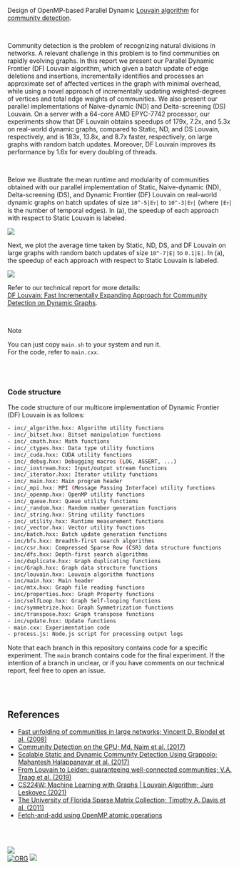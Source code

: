 Design of OpenMP-based Parallel Dynamic [Louvain algorithm] for [community detection].

<br>

Community detection is the problem of recognizing natural divisions in networks. A relevant challenge in this problem is to find communities on rapidly evolving graphs. In this report we present our Parallel Dynamic Frontier (DF) Louvain algorithm, which given a batch update of edge deletions and insertions, incrementally identifies and processes an approximate set of affected vertices in the graph with minimal overhead, while using a novel approach of incrementally updating weighted-degrees of vertices and total edge weights of communities. We also present our parallel implementations of Naive-dynamic (ND) and Delta-screening (DS) Louvain. On a server with a 64-core AMD EPYC-7742 processor, our experiments show that DF Louvain obtains speedups of 179x, 7.2x, and 5.3x on real-world dynamic graphs, compared to Static, ND, and DS Louvain, respectively, and is 183x, 13.8x, and 8.7x faster, respectively, on large graphs with random batch updates. Moreover, DF Louvain improves its performance by 1.6x for every doubling of threads.

<br>

Below we illustrate the mean runtime and modularity of communities obtained with our parallel implementation of Static, Naive-dynamic (ND), Delta-screening (DS), and Dynamic Frontier (DF) Louvain on real-world dynamic graphs on batch updates of size `10^-5|Eᴛ|` to `10^-3|Eᴛ|` (where `|Eᴛ|` is the number of temporal edges). In (a), the speedup of each approach with respect to Static Louvain is labeled.

[![](https://i.imgur.com/cdB6Aq0.png)][sheets-o1]

Next, we plot the average time taken by Static, ND, DS, and DF Louvain on large graphs with random batch updates of size `10^-7|E|` to `0.1|E|`. In (a), the speedup of each approach with respect to Static Louvain is labeled.

[![](https://i.imgur.com/mw4zoeE.png)][sheets-o2]

Refer to our technical report for more details: \
[DF Louvain: Fast Incrementally Expanding Approach for Community Detection on Dynamic Graphs][report].

<br>

> [!NOTE]
> You can just copy `main.sh` to your system and run it. \
> For the code, refer to `main.cxx`.

[Louvain algorithm]: https://en.wikipedia.org/wiki/Louvain_method
[community detection]: https://en.wikipedia.org/wiki/Community_search
[modularity]: https://en.wikipedia.org/wiki/Modularity_(networks)
[Delta-screening]: https://ieeexplore.ieee.org/document/9384277
[Prof. Dip Sankar Banerjee]: https://sites.google.com/site/dipsankarban/
[Prof. Kishore Kothapalli]: https://faculty.iiit.ac.in/~kkishore/
[SuiteSparse Matrix Collection]: https://sparse.tamu.edu
[sheets-o1]: https://docs.google.com/spreadsheets/d/1Ad-D7n9bZCOEIGNhfHobUIJDQNR3CLZnrGGc8AcnDc0/edit?usp=sharing
[sheets-o2]: https://docs.google.com/spreadsheets/d/1zg93KjbVUEsjy-U1lg-CmDm5UZTSVEG93uPTPrwf9XA/edit?usp=sharing
[report]: https://arxiv.org/abs/2404.19634

<br>
<br>


### Code structure

The code structure of our multicore implementation of Dynamic Frontier (DF) Louvain is as follows:

```bash
- inc/_algorithm.hxx: Algorithm utility functions
- inc/_bitset.hxx: Bitset manipulation functions
- inc/_cmath.hxx: Math functions
- inc/_ctypes.hxx: Data type utility functions
- inc/_cuda.hxx: CUDA utility functions
- inc/_debug.hxx: Debugging macros (LOG, ASSERT, ...)
- inc/_iostream.hxx: Input/output stream functions
- inc/_iterator.hxx: Iterator utility functions
- inc/_main.hxx: Main program header
- inc/_mpi.hxx: MPI (Message Passing Interface) utility functions
- inc/_openmp.hxx: OpenMP utility functions
- inc/_queue.hxx: Queue utility functions
- inc/_random.hxx: Random number generation functions
- inc/_string.hxx: String utility functions
- inc/_utility.hxx: Runtime measurement functions
- inc/_vector.hxx: Vector utility functions
- inc/batch.hxx: Batch update generation functions
- inc/bfs.hxx: Breadth-first search algorithms
- inc/csr.hxx: Compressed Sparse Row (CSR) data structure functions
- inc/dfs.hxx: Depth-first search algorithms
- inc/duplicate.hxx: Graph duplicating functions
- inc/Graph.hxx: Graph data structure functions
- inc/louvain.hxx: Louvain algorithm functions
- inc/main.hxx: Main header
- inc/mtx.hxx: Graph file reading functions
- inc/properties.hxx: Graph Property functions
- inc/selfLoop.hxx: Graph Self-looping functions
- inc/symmetrize.hxx: Graph Symmetrization functions
- inc/transpose.hxx: Graph transpose functions
- inc/update.hxx: Update functions
- main.cxx: Experimentation code
- process.js: Node.js script for processing output logs
```

Note that each branch in this repository contains code for a specific experiment. The `main` branch contains code for the final experiment. If the intention of a branch in unclear, or if you have comments on our technical report, feel free to open an issue.

<br>
<br>


## References

- [Fast unfolding of communities in large networks; Vincent D. Blondel et al. (2008)](https://arxiv.org/abs/0803.0476)
- [Community Detection on the GPU; Md. Naim et al. (2017)](https://arxiv.org/abs/1305.2006)
- [Scalable Static and Dynamic Community Detection Using Grappolo; Mahantesh Halappanavar et al. (2017)](https://ieeexplore.ieee.org/document/8091047)
- [From Louvain to Leiden: guaranteeing well-connected communities; V.A. Traag et al. (2019)](https://www.nature.com/articles/s41598-019-41695-z)
- [CS224W: Machine Learning with Graphs | Louvain Algorithm; Jure Leskovec (2021)](https://www.youtube.com/watch?v=0zuiLBOIcsw)
- [The University of Florida Sparse Matrix Collection; Timothy A. Davis et al. (2011)](https://doi.org/10.1145/2049662.2049663)
- [Fetch-and-add using OpenMP atomic operations](https://stackoverflow.com/a/7918281/1413259)

<br>
<br>


[![](https://i.imgur.com/3abceEx.png)](https://www.youtube.com/watch?v=yqO7wVBTuLw&pp)<br>
[![ORG](https://img.shields.io/badge/org-puzzlef-green?logo=Org)](https://puzzlef.github.io)
![](https://ga-beacon.deno.dev/G-KD28SG54JQ:hbAybl6nQFOtmVxW4if3xw/github.com/puzzlef/louvain-communities-openmp-dynamic)
